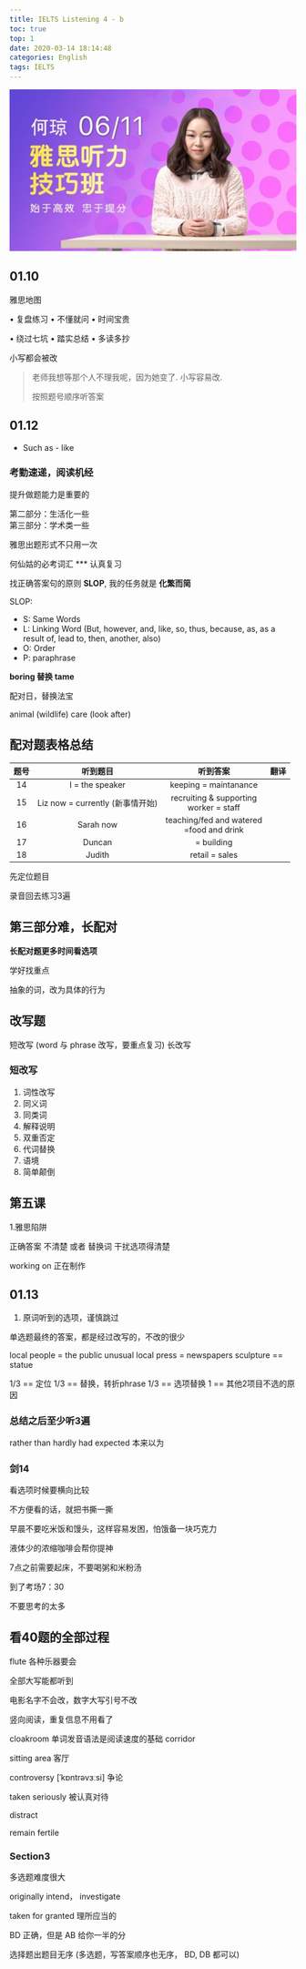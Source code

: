 ```yaml
---
title: IELTS Listening 4 - b
toc: true
top: 1
date: 2020-03-14 18:14:48
categories: English
tags: IELTS
---
```


<img src="/images/IELTS/he-logo-4.jpeg" width="550" alt="Are you ready?"/>

<!-- more -->



## 01.10

雅思地图

• 复盘练习 • 不懂就问 • 时间宝贵

• 绕过七坑 • 踏实总结 • 多读多抄
 
小写都会被改

> 老师我想等那个人不理我呢，因为她变了. 小写容易改.
> 
> 按照题号顺序听答案


## 01.12

- Such as - like

### 考勤速递，阅读机经

提升做题能力是重要的

第二部分：生活化一些  
第三部分：学术类一些

雅思出题形式不只用一次

何仙姑的必考词汇 *** 认真复习

找正确答案句的原则 **SLOP**, 我的任务就是 **化繁而简**

SLOP: 

 - S: Same Words
 - L: Linking Word (But, however, and, like, so, thus, because, as, as a result of, lead to, then, another, also)
 - O: Order
 - P: paraphrase

 **boring 替换 tame**
 
 配对日，替换法宝

animal (wildlife) care (look after)

## 配对题表格总结

题号 | 听到题目 | 听到答案 | 翻译
:----: | :----:  | :----:  | :----: 
14 | I = the speaker |  keeping = maintanance
15 | Liz now = currently (新事情开始) | recruiting & supporting <br> worker = staff
16 | Sarah now | teaching/fed and watered<br> =food and drink
17 | Duncan | = building
18 | Judith | retail = sales

先定位题目

录音回去练习3遍

## 第三部分难，长配对

**长配对题更多时间看选项**

学好找重点

抽象的词，改为具体的行为

## 改写题

 短改写 (word 与 phrase 改写，要重点复习)
 长改写
 
### 短改写

 1. 词性改写
 2. 同义词
 3. 同类词
 4. 解释说明
 5. 双重否定
 6. 代词替换
 7. 语境
 8. 简单颠倒

## 第五课

 1.雅思陷阱
 
 正确答案 不清楚 或者 替换词
 干扰选项得清楚
 
 working on 正在制作
 
 ## 01.13
 
  1. 原词听到的选项，谨慎跳过

  单选题最终的答案，都是经过改写的，不改的很少

local people = the public
unusual
local press = newspapers
sculpture == statue

1/3 == 定位
1/3 == 替换，转折phrase
1/3 == 选项替换
1 == 其他2项目不选的原因


### 总结之后至少听3遍

rather than
hardly
had expected 本来以为


### 剑14

看选项时候要横向比较

不方便看的话，就把书撕一撕

早晨不要吃米饭和馒头，这样容易发困，怕饿备一块巧克力

液体少的浓缩咖啡会帮你提神

7点之前需要起床，不要喝粥和米粉汤

到了考场7：30

不要思考的太多

## 看40题的全部过程

flute 各种乐器要会

全部大写能都听到

电影名字不会改，数字大写引号不改

竖向阅读，重复信息不用看了

cloakroom 单词发音语法是阅读速度的基础
corridor

sitting area 客厅

controversy [ˈkɒntrəvɜːsi] 争论

taken seriously 被认真对待

distract

remain fertile

### Section3

多选题难度很大

originally intend， investigate

taken for granted 理所应当的

BD 正确，但是 AB 给你一半的分

选择题出题目无序 (多选题，写答案顺序也无序， BD, DB 都可以)
